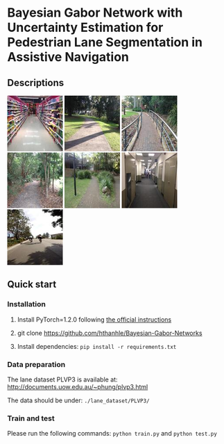 # Bayesian Gabor Network with Uncertainty Estimation for Pedestrian Lane Segmentation in Assistive Navigation
## Descriptions

![alt_text](/output/image/000029.jpg) ![alt_text](/output/image/000059.jpg) ![alt_text](/output/image/000219.jpg) ![alt_text](/output/image/000371.jpg)  ![alt_text](/output/image/000911.jpg)  ![alt_text](/output/image/000981.jpg) ![alt_text](/output/image/008639.jpg) 

## Quick start
### Installation
1. Install PyTorch=1.2.0 following [the official instructions](https://pytorch.org/)

2. git clone https://github.com/hthanhle/Bayesian-Gabor-Networks

3. Install dependencies: `pip install -r requirements.txt`

### Data preparation

The lane dataset PLVP3 is available at: http://documents.uow.edu.au/~phung/plvp3.html

The data should be under: `./lane_dataset/PLVP3/`

### Train and test

Please run the following commands: `python train.py` and `python test.py`

